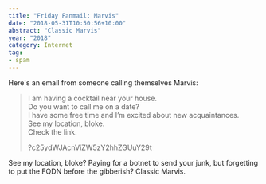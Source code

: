 ```yaml
---
title: "Friday Fanmail: Marvis"
date: "2018-05-31T10:50:56+10:00"
abstract: "Classic Marvis"
year: "2018"
category: Internet
tag:
- spam
---
```

Here's an email from someone calling themselves Marvis:

> I am having a cocktail near your house.  
> Do you want to call me on a date?  
> I have some free time and I’m excited about new acquaintances.  
> See my location, bloke.  
> Check the link.  
> 
> ?c25ydWJAcnViZW5zY2hhZGUuY29t

See my location, bloke? Paying for a botnet to send your junk, but forgetting to put the FQDN before the gibberish? Classic Marvis.

